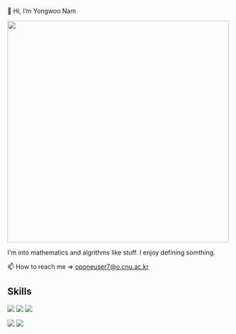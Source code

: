 👋 Hi, I’m Yongwoo Nam


<img src="https://user-images.githubusercontent.com/71217787/135657353-eae45b34-ebe0-4c89-94d5-bcb8a324494a.jpeg" style="width:500px">

I'm into mathematics and algrithms like stuff. I enjoy defining somthing.


📫 How to reach me => oponeuser7@o.cnu.ac.kr


## Skills
<img src="https://img.shields.io/badge/Python-3776AB?style=flat-square&logo=Python&logoColor=yellow"/>  <img src="https://img.shields.io/badge/Java-CC342D?style=flat-square&logo=Java&logoColor=white"/>  <img src="https://img.shields.io/badge/C++-00599C?style=flat-square&logo=C++&logoColor=white"/>


<img src="https://img.shields.io/badge/Flask-white?style=flat-square&logo=Flask&logoColor=black"/>  <img src="https://img.shields.io/badge/Flutter-1ccfd7?style=flat-square&logo=Flutter&logoColor=white"/>
<!---
oponeuser7/oponeuser7 is a ✨ special ✨ repository because its `README.md` (this file) appears on your GitHub profile.
You can click the Preview link to take a look at your changes.
--
